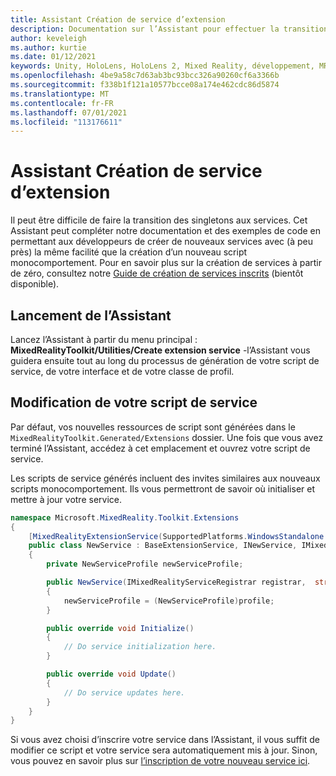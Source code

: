 ```yaml
---
title: Assistant Création de service d’extension
description: Documentation sur l’Assistant pour effectuer la transition des singletons vers les services MRTK
author: keveleigh
ms.author: kurtie
ms.date: 01/12/2021
keywords: Unity, HoloLens, HoloLens 2, Mixed Reality, développement, MRTK
ms.openlocfilehash: 4be9a58c7d63ab3bc93bcc326a90260cf6a3366b
ms.sourcegitcommit: f338b1f121a10577bcce08a174e462cdc86d5874
ms.translationtype: MT
ms.contentlocale: fr-FR
ms.lasthandoff: 07/01/2021
ms.locfileid: "113176611"
---
```

# <a name="extension-service-creation-wizard"></a>Assistant Création de service d’extension

Il peut être difficile de faire la transition des singletons aux services. Cet Assistant peut compléter notre documentation et des exemples de code en permettant aux développeurs de créer de nouveaux services avec (à peu près) la même facilité que la création d’un nouveau script monocomportement. Pour en savoir plus sur la création de services à partir de zéro, consultez notre [Guide de création de services inscrits](../../configuration/mixed-reality-configuration-guide.md) (bientôt disponible).

## <a name="launching-the-wizard"></a>Lancement de l’Assistant

Lancez l’Assistant à partir du menu principal : **MixedRealityToolkit/Utilities/Create extension service** -l’Assistant vous guidera ensuite tout au long du processus de génération de votre script de service, de votre interface et de votre classe de profil.

## <a name="editing-your-service-script"></a>Modification de votre script de service

Par défaut, vos nouvelles ressources de script sont générées dans le `MixedRealityToolkit.Generated/Extensions` dossier. Une fois que vous avez terminé l’Assistant, accédez à cet emplacement et ouvrez votre script de service.

Les scripts de service générés incluent des invites similaires aux nouveaux scripts monocomportement. Ils vous permettront de savoir où initialiser et mettre à jour votre service.

```csharp
namespace Microsoft.MixedReality.Toolkit.Extensions
{
    [MixedRealityExtensionService(SupportedPlatforms.WindowsStandalone|SupportedPlatforms.MacStandalone|SupportedPlatforms.LinuxStandalone|SupportedPlatforms.WindowsUniversal)]
    public class NewService : BaseExtensionService, INewService, IMixedRealityExtensionService
    {
        private NewServiceProfile newServiceProfile;

        public NewService(IMixedRealityServiceRegistrar registrar,  string name,  uint priority,  BaseMixedRealityProfile profile) : base(registrar, name, priority, profile) 
        {
            newServiceProfile = (NewServiceProfile)profile;
        }

        public override void Initialize()
        {
            // Do service initialization here.
        }

        public override void Update()
        {
            // Do service updates here.
        }
    }
}
```

Si vous avez choisi d’inscrire votre service dans l’Assistant, il vous suffit de modifier ce script et votre service sera automatiquement mis à jour. Sinon, vous pouvez en savoir plus sur [l’inscription de votre nouveau service ici](../../configuration/mixed-reality-configuration-guide.md).
